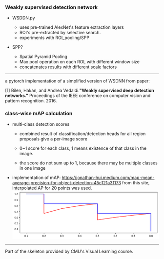 ### Weakly supervised detection network
- WSDDN.py

    - uses pre-trained AlexNet's feature extraction layers
    - ROI's pre-extracted by selective search.
    - experiments with ROI_pooling/SPP

- SPP?
    
    - Spatial Pyramid Pooling
    - Max pool operation on each ROI, with different window size
    - concatenates results with different scale factors

___
a pytorch implementation of a simplified version of WSDNN from paper:

[1]
Bilen, Hakan, and Andrea Vedaldi.**"Weakly supervised deep detection networks."**  Proceedings of the IEEE conference on computer vision and pattern recognition. 2016.


### class-wise mAP calculation
- multi-class detection scores

    - combined result of classification/detection heads for all region proposals give a per-image score

    - 0~1 score for each class, 1 means existence of that class in the image.

    - the score do not sum up to 1, because there may be multiple classes in one image

- implementation of mAP:
https://jonathan-hui.medium.com/map-mean-average-precision-for-object-detection-45c121a31173
from this site, interpolated AP for 20 points was used.
![Alt text](results/map_calc.png)

___
Part of the skeleton provided by CMU's Visual Learning course.
